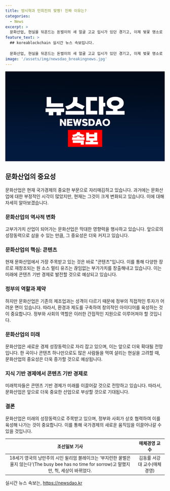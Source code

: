 ```yaml
---
title: 방시혁과 민희진의 맞짱! 진짜 이유는?
categories:
  - News
excerpt: >
  문화산업, 현실을 뒤흔드는 돈벌이의 새 얼굴 고교 입시가 있던 경기고, 이제 벚꽃 명소로 변신. 문화산업의 역사와 현재, 미국과 영국의 용어 차이, 그리고 문화산업의 고급가치와 빠르게 발전하고 있는 콘텐츠 산업에 대한 전망. 정부의 역할과 문화산업의 어려움에 대한 김동률 서강대 교수의 전문가 의견을 담고 있다. 더 이상의 개미와 베짱이 이야기와 낭만주의 시인 블레이크의 말과 현실의 간극을 논한다. 인공지능기술로 작성되었습니다.
feature_text: >
  ## koreablockchain 실시간 뉴스 속보입니다.

  문화산업, 현실을 뒤흔드는 돈벌이의 새 얼굴 고교 입시가 있던 경기고, 이제 벚꽃 명소로 변신. 문화산업의 역사와 현재, 미국과 영국의 용어 차이, 그리고 문화산업의 고급가치와 빠르게 발전하고 있는 콘텐츠 산업에 대한 전망. 정부의 역할과 문화산업의 어려움에 대한 김동률 서강대 교수의 전문가 의견을 담고 있다. 더 이상의 개미와 베짱이 이야기와 낭만주의 시인 블레이크의 말과 현실의 간극을 논한다. 인공지능기술로 작성되었습니다.
image: '/assets/img/newsdao_breakingnews.jpg'
---
```


<p><img src="/assets/img/newsdao_breakingnews.jpg" alt="koreablockchain 속보" /></p>

<h2 data-ke-size="size26">문화산업의 중요성</h2>

<p data-ke-size="size16">문화산업은 현재 국가경제의 중요한 부문으로 자리매김하고 있습니다. 과거에는 문화산업에 대한 부정적인 시각이 많았지만, 현재는 그것이 크게 변화되고 있습니다. 이에 대해 자세히 알아보겠습니다.</p>

<h3>문화산업의 역사적 변화</h3>

<p data-ke-size="size16">고부가가치 산업이 되어가는 문화산업은 막대한 영향력을 행사하고 있습니다. 앞으로의 성장동력으로 삼을 수 있는 만큼, 그 중요성은 더욱 커지고 있습니다. </p>

<h3>문화산업의 핵심: 콘텐츠</h3>

<p data-ke-size="size16">현재 문화산업에서 가장 주목받고 있는 것은 바로 "콘텐츠"입니다. 이를 통해 다양한 장르로 재창조되는 원 소스 멀티 유즈는 끊임없는 부가가치를 창출해내고 있습니다. 이는 미래에 콘텐츠 기반 경제로 발전할 것으로 예상되고 있습니다.</p>

<h3>정부의 역할과 제약</h3>

<p data-ke-size="size16">하지만 문화산업은 기존의 제조업과는 성격이 다르기 때문에 정부의 직접적인 투자가 어려운 면이 있습니다. 따라서, 환경과 제도를 구축하여 창의적인 아이디어를 육성하는 것이 중요합니다. 정부와 사회의 역할은 이러한 간접적인 지원으로 이루어져야 할 것입니다.</p>

<h3>문화산업의 미래</h3>

<p data-ke-size="size16">문화산업은 새로운 경제 성장동력으로 자리 잡고 있으며, 이는 앞으로 더욱 확대될 전망입니다. 한 곡이나 콘텐츠 하나만으로도 많은 사람들을 먹여 살리는 현실을 고려할 때, 문화산업의 중요성은 더욱 증가할 것으로 예상됩니다.</p>

<h3>지식 기반 경제에서 콘텐츠 기반 경제로</h3>

<p data-ke-size="size16">미래학자들은 콘텐츠 기반 경제가 미래를 이끌어갈 것으로 전망하고 있습니다. 따라서, 문화산업은 앞으로 더욱 중요한 산업으로 부상할 것으로 기대됩니다.</p>

<h3>결론</h3>

<p data-ke-size="size16">문화산업은 미래의 성장동력으로 주목받고 있으며, 정부와 사회가 상호 협력하여 이를 육성해 나가는 것이 중요합니다. 이를 통해 국가경제의 새로운 움직임을 이끌어나갈 수 있을 것입니다.</p>

<table>
<thead>
<tr>
<th style="text-align: center;">조선일보 기사</th>
<th style="text-align: center;">매체경영 교수</th>
</tr>
</thead>
<tbody>
<tr>
<td style="text-align: center;">18세기 영국의 낭만주의 시인 윌리엄 블레이크는 ‘부지런한 꿀벌은 울지 않는다’(The busy bee has no time for sorrow)고 말했지만, 헉, 세상이 바뀌었다.</td>
<td style="text-align: center;">김동률 서강대 교수(매체경영)</td>
</tr>
</tbody>
</table>
실시간 뉴스 속보는, <a href="https://newsdao.kr" rel="dofollow">https://newsdao.kr</a>


